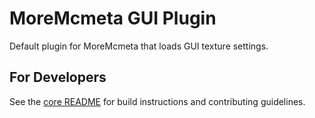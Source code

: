 # MoreMcmeta GUI Plugin

Default plugin for MoreMcmeta that loads GUI texture settings.

## For Developers
See the [core README](https://github.com/MoreMcmeta/core) for build instructions and contributing guidelines.